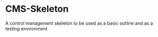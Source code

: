 # CMS-Skeleton
A control management skeleton to be used as a basic outline and as a testing environment
